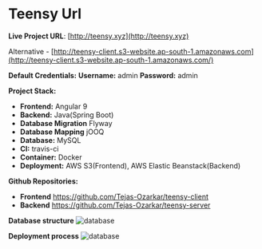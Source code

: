 # Teensy Url

**Live Project URL**: 
 [http://teensy.xyz](http://teensy.xyz)

 Alternative - 
 [http://teensy-client.s3-website.ap-south-1.amazonaws.com](http://teensy-client.s3-website.ap-south-1.amazonaws.com/) 

 **Default Credentials:**
    **Username:** admin
    **Password:** admin

**Project Stack:**
- **Frontend:** Angular 9
- **Backend:** Java(Spring Boot)
- **Database Migration** Flyway
- **Database Mapping** jOOQ
- **Database:** MySQL
- **CI:** travis-ci
- **Container:** Docker
- **Deployment:** AWS S3(Frontend), AWS Elastic Beanstack(Backend)

**Github Repositories:**
- **Frontend** https://github.com/Tejas-Ozarkar/teensy-client
- **Backend** https://github.com/Tejas-Ozarkar/teensy-server

**Database structure**
![database](http://teensy-client.s3-website.ap-south-1.amazonaws.com/assets/images/db-design.png)

**Deployment process**
![database](http://teensy-client.s3-website.ap-south-1.amazonaws.com/assets/images/ci-process.png)